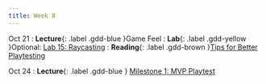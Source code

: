 ```yaml
---
title: Week 8
---
```


Oct 21
: **Lecture**{: .label .gdd-blue }Game Feel
: **Lab**{: .label .gdd-yellow }Optional: [Lab 15: Raycasting]
: **Reading**{: .label .gdd-brown }[Tips for Better Playtesting]

Oct 24
: **Lecture**{: .label .gdd-blue } [Milestone 1: MVP Playtest]

<!-- [Game Feel]: https://docs.google.com/presentation/d/14jehcjl-PZCyLs4iZ-IKcEU90mxyeUy6vH44gR-NJgA/edit?usp=drive_link (NOT UPDATED) -->

[Lab 15: Raycasting]: ./../pages/labs/lab15/lab15

[Tips for Better Playtesting]: https://www.gamedeveloper.com/design/best-practices-five-tips-for-better-playtesting 

[Milestone 1: MVP Playtest]: ../pages/projects/project3/project3